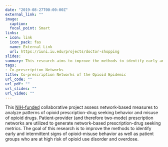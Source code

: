 ```yaml
---
date: "2019-08-27T00:00:00Z"
external_link: ""
image:
  caption: 
  focal_point: Smart
links:
- icon: link
  icon_pack: fas
  name: External Link
  url: https://iuni.iu.edu/projects/doctor-shopping
slides: 
summary: This research aims to improve the methods to identify early and intermittent signs of opioid-misuse behavior though utilizing co-prescription networks to generate network-based prescription-drug seeking metrics.
tags:
- Co-prescription Networks
title: Co-prescription Networks of the Opioid Epidemic
url_code: ""
url_pdf: ""
url_slides: ""
url_video: ""
---
```

This [NIH-funded](https://iuni.iu.edu/projects/doctor-shopping) collaborative project assess network-based measures to analyze patterns of opioid prescription-drug seeking behavior and misuse of opioid drugs. Patient-provider (and therefore two-mode) prescription networks are utilized to generate network-based prescription-drug seeking metrics. The goal of this research is to improve the methods to identify early and intermittent signs of opioid-misuse behavior as well as patient groups who are at high risk of opioid use disorder and overdose.



